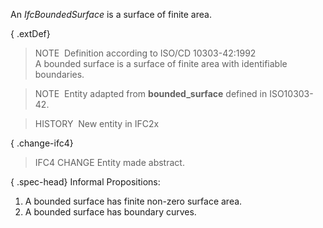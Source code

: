 ﻿An _IfcBoundedSurface_ is a surface of finite area.

{ .extDef}
> NOTE&nbsp; Definition according to ISO/CD 10303-42:1992  
> A bounded surface is a surface of finite area with identifiable boundaries.

> NOTE&nbsp; Entity adapted from **bounded_surface** defined in ISO10303-42.

> HISTORY&nbsp; New entity in IFC2x

{ .change-ifc4}
> IFC4 CHANGE Entity made abstract.

{ .spec-head}
Informal Propositions:

1. A bounded surface has finite non-zero surface area.
2. A bounded surface has boundary curves.
